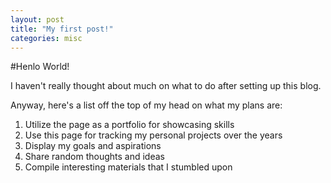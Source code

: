 ```yaml
---
layout: post
title: "My first post!"
categories: misc
---
```


#Henlo World!

I haven't really thought about much on what to do after setting up this blog.

Anyway, here's a list off the top of my head on what my plans are:
1. Utilize the page as a portfolio for showcasing skills
2. Use this page for tracking my personal projects over the years
3. Display my goals and aspirations
4. Share random thoughts and ideas
5. Compile interesting materials that I stumbled upon